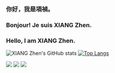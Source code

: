 ### 你好，我是項禎。
### Bonjour! Je suis XIANG Zhen.
### Hello, I am XIANG Zhen.

![XIANG Zhen's GitHub stats](https://github-readme-stats.vercel.app/api?username=xzmaths&show_icons=true)
[![Top Langs](https://github-readme-stats.vercel.app/api/top-langs/?username=xzmaths)](https://github.com/xzmaths/github-readme-stats)

![](https://img.shields.io/badge/OS-Windows-informational?style=flat&logo=data:image/svg%2bxml;base64,<BASE64_data>)
![](https://img.shields.io/badge/Editor-Visual_Studio_Code-informational?style=flat&logo=data:image/svg%2bxml;base64,<BASE64_data>)
![](https://img.shields.io/badge/Code-Lean-informational?style=flat&logo=data:image/svg%2bxml;base64,<BASE64_data>)
